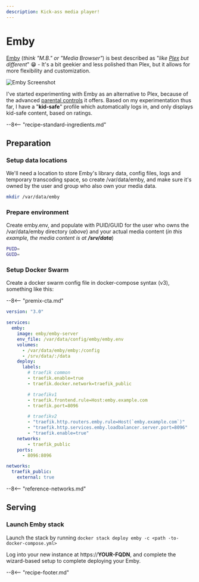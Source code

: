 ```yaml
---
description: Kick-ass media player!
---
```


# Emby

[Emby](https://emby.media/) (_think "M.B." or "Media Browser"_) is best described as "_like [Plex](/recipes/plex/) but different_" 😁 - It's a bit geekier and less polished than Plex, but it allows for more flexibility and customization.

![Emby Screenshot](../images/emby.png)

I've started experimenting with Emby as an alternative to Plex, because of the advanced [parental controls](https://github.com/MediaBrowser/Wiki/wiki/Parental-Controls) it offers. Based on my experimentation thus far, I have a "**kid-safe**" profile which automatically logs in, and only displays kid-safe content, based on ratings.

--8<-- "recipe-standard-ingredients.md"

## Preparation

### Setup data locations

We'll need a location to store Emby's library data, config files, logs and temporary transcoding space, so create /var/data/emby, and make sure it's owned by the user and group who also own your media data.

```bash
mkdir /var/data/emby
```

### Prepare environment

Create emby.env, and populate with PUID/GUID for the user who owns the /var/data/emby directory (_above_) and your actual media content (_in this example, the media content is at **/srv/data**_)

```bash
PUID=
GUID=
```

### Setup Docker Swarm

Create a docker swarm config file in docker-compose syntax (v3), something like this:

--8<-- "premix-cta.md"

```yaml
version: "3.0"

services:
  emby:
    image: emby/emby-server
    env_file: /var/data/config/emby/emby.env
    volumes:
      - /var/data/emby/emby:/config
      - /srv/data/:/data
    deploy:
      labels:
        # traefik common
        - traefik.enable=true
        - traefik.docker.network=traefik_public

        # traefikv1
        - traefik.frontend.rule=Host:emby.example.com
        - traefik.port=8096     

        # traefikv2
        - "traefik.http.routers.emby.rule=Host(`emby.example.com`)"
        - "traefik.http.services.emby.loadbalancer.server.port=8096"
        - "traefik.enable=true"
    networks:
        - traefik_public
    ports:
      - 8096:8096

networks:
  traefik_public:
    external: true
```

--8<-- "reference-networks.md"

## Serving

### Launch Emby stack

Launch the stack by running ```docker stack deploy emby -c <path -to-docker-compose.yml>```

Log into your new instance at https://**YOUR-FQDN**, and complete the wizard-based setup to complete deploying your Emby.

[^1]: I didn't use an [oauth2_proxy](/reference/oauth_proxy/) for this stack, because it would interfere with mobile client support.
[^2]: Got an NVIDIA GPU? See [this blog post](https://www.funkypenguin.co.nz/note/gpu-transcoding-with-emby-plex-using-docker-nvidia/) re how to use your GPU to transcode your media!
[^3]: We don't bother exposing the HTTPS port for Emby, since [Traefik](/ha-docker-swarm/traefik/) is doing the SSL termination for us already.

--8<-- "recipe-footer.md"
